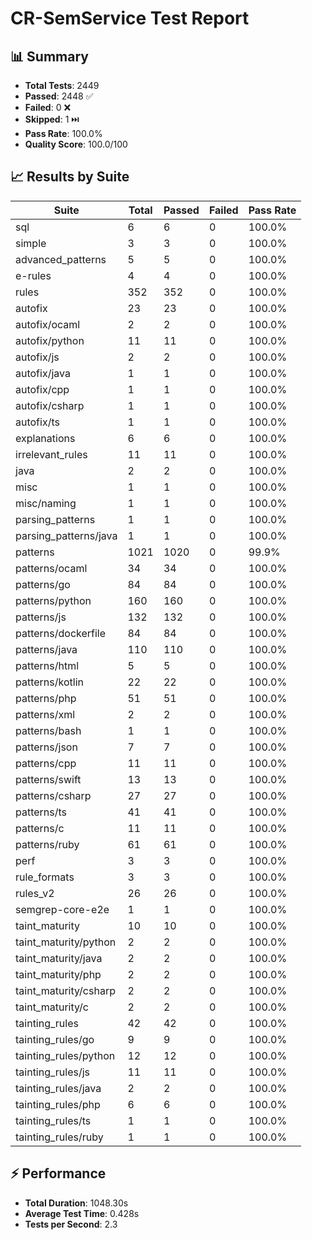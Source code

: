 # CR-SemService Test Report

## 📊 Summary

- **Total Tests**: 2449
- **Passed**: 2448 ✅
- **Failed**: 0 ❌
- **Skipped**: 1 ⏭️
- **Pass Rate**: 100.0%
- **Quality Score**: 100.0/100

## 📈 Results by Suite

| Suite | Total | Passed | Failed | Pass Rate |
|-------|-------|--------|--------|----------|
| sql | 6 | 6 | 0 | 100.0% |
| simple | 3 | 3 | 0 | 100.0% |
| advanced_patterns | 5 | 5 | 0 | 100.0% |
| e-rules | 4 | 4 | 0 | 100.0% |
| rules | 352 | 352 | 0 | 100.0% |
| autofix | 23 | 23 | 0 | 100.0% |
| autofix/ocaml | 2 | 2 | 0 | 100.0% |
| autofix/python | 11 | 11 | 0 | 100.0% |
| autofix/js | 2 | 2 | 0 | 100.0% |
| autofix/java | 1 | 1 | 0 | 100.0% |
| autofix/cpp | 1 | 1 | 0 | 100.0% |
| autofix/csharp | 1 | 1 | 0 | 100.0% |
| autofix/ts | 1 | 1 | 0 | 100.0% |
| explanations | 6 | 6 | 0 | 100.0% |
| irrelevant_rules | 11 | 11 | 0 | 100.0% |
| java | 2 | 2 | 0 | 100.0% |
| misc | 1 | 1 | 0 | 100.0% |
| misc/naming | 1 | 1 | 0 | 100.0% |
| parsing_patterns | 1 | 1 | 0 | 100.0% |
| parsing_patterns/java | 1 | 1 | 0 | 100.0% |
| patterns | 1021 | 1020 | 0 | 99.9% |
| patterns/ocaml | 34 | 34 | 0 | 100.0% |
| patterns/go | 84 | 84 | 0 | 100.0% |
| patterns/python | 160 | 160 | 0 | 100.0% |
| patterns/js | 132 | 132 | 0 | 100.0% |
| patterns/dockerfile | 84 | 84 | 0 | 100.0% |
| patterns/java | 110 | 110 | 0 | 100.0% |
| patterns/html | 5 | 5 | 0 | 100.0% |
| patterns/kotlin | 22 | 22 | 0 | 100.0% |
| patterns/php | 51 | 51 | 0 | 100.0% |
| patterns/xml | 2 | 2 | 0 | 100.0% |
| patterns/bash | 1 | 1 | 0 | 100.0% |
| patterns/json | 7 | 7 | 0 | 100.0% |
| patterns/cpp | 11 | 11 | 0 | 100.0% |
| patterns/swift | 13 | 13 | 0 | 100.0% |
| patterns/csharp | 27 | 27 | 0 | 100.0% |
| patterns/ts | 41 | 41 | 0 | 100.0% |
| patterns/c | 11 | 11 | 0 | 100.0% |
| patterns/ruby | 61 | 61 | 0 | 100.0% |
| perf | 3 | 3 | 0 | 100.0% |
| rule_formats | 3 | 3 | 0 | 100.0% |
| rules_v2 | 26 | 26 | 0 | 100.0% |
| semgrep-core-e2e | 1 | 1 | 0 | 100.0% |
| taint_maturity | 10 | 10 | 0 | 100.0% |
| taint_maturity/python | 2 | 2 | 0 | 100.0% |
| taint_maturity/java | 2 | 2 | 0 | 100.0% |
| taint_maturity/php | 2 | 2 | 0 | 100.0% |
| taint_maturity/csharp | 2 | 2 | 0 | 100.0% |
| taint_maturity/c | 2 | 2 | 0 | 100.0% |
| tainting_rules | 42 | 42 | 0 | 100.0% |
| tainting_rules/go | 9 | 9 | 0 | 100.0% |
| tainting_rules/python | 12 | 12 | 0 | 100.0% |
| tainting_rules/js | 11 | 11 | 0 | 100.0% |
| tainting_rules/java | 2 | 2 | 0 | 100.0% |
| tainting_rules/php | 6 | 6 | 0 | 100.0% |
| tainting_rules/ts | 1 | 1 | 0 | 100.0% |
| tainting_rules/ruby | 1 | 1 | 0 | 100.0% |

## ⚡ Performance

- **Total Duration**: 1048.30s
- **Average Test Time**: 0.428s
- **Tests per Second**: 2.3


